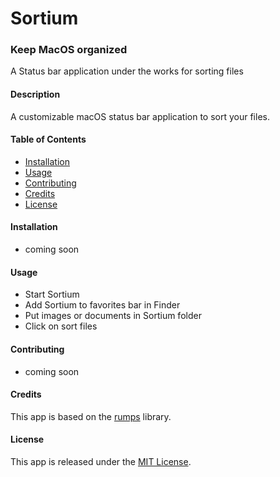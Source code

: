 # Sortium

### Keep MacOS organized

A Status bar application under the works for sorting files

#### Description
A customizable macOS status bar application to sort your files.


#### Table of Contents
- [Installation](#installation)
- [Usage](#usage)
- [Contributing](#contributing)
- [Credits](#credits)
- [License](#license)

#### Installation
- coming soon
#### Usage
- Start Sortium
- Add Sortium to favorites bar in Finder
- Put images or documents in Sortium folder
- Click on sort files
#### Contributing
- coming soon
#### Credits
This app is based on the [rumps](https://github.com/jaredks/rumps) library.

#### License
This app is released under the [MIT License](https://opensource.org/licenses/MIT).
